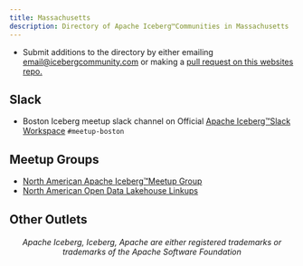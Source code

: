 ```yaml
---
title: Massachusetts
description: Directory of Apache Iceberg™Communities in Massachusetts
---
```


- Submit additions to the directory by either emailing email@icebergcommunity.com or making a [pull request on this websites repo.](https://github.com/AlexMercedCoder/iceberg-community)

## Slack

- Boston Iceberg meetup slack channel on Official [Apache Iceberg™Slack Workspace](https://iceberg.apache.org/community/) `#meetup-boston`

## Meetup Groups

- [North American Apache Iceberg™Meetup Group](https://www.meetup.com/na-apache-iceberg-meetups/)
- [North American Open Data Lakehouse Linkups](https://www.meetup.com/north-american-open-data-lakehouse-linkups/)

## Other Outlets


<h6><center>Apache Iceberg, Iceberg, Apache are either registered trademarks or trademarks of the Apache Software Foundation</center></h6>